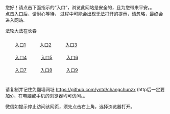 您好！请点击下面指示的“入口”，浏览此网站是安全的，且为您带来平安。。 <br/>
点击入口后，请耐心等待， 过程中可能会出现无法打开的提示，请忽略，最终会进入网站. </br>

法轮大法在长春<br/>
<div style="padding:10px"><a style="margin:20px" target="_blank" href="https://d275sdbrmxv3rb.cloudfront.net/2Qpsp?mjywhrnp" id="ccLink1" rel="nofollow">入口1</a> <a target="_blank" style="margin:20px" href="https://d20e33cv84ostc.cloudfront.net/2Qpsp?vrufb" id="ccLink2" rel="nofollow">入口2</a> <a style="margin:20px" target="_blank" href="https://d1g8jq0a8wemx5.cloudfront.net/2Qpsp?efzaicc" id="ccLink3" rel="nofollow">入口3</a></div>

<div style="padding:10px" ><a style="margin:20px" target="_blank" href="https://d275sdbrmxv3rb.cloudfront.net/2Qpsp?mjywhrnp" id="ccLink4" rel="nofollow">入口4</a> <a style="margin:20px" href="https://d20e33cv84ostc.cloudfront.net/2Qpsp?vrufb" target="_blank" id="ccLink5" rel="nofollow">入口5</a> <a style="margin:20px" href="https://d1g8jq0a8wemx5.cloudfront.net/2Qpsp?efzaicc" target="_blank" id="ccLink6" rel="nofollow">入口6</a></div>

<div style="padding:10px"><a style="margin:20px" target="_blank" href="https://d275sdbrmxv3rb.cloudfront.net/2Qpsp?mjywhrnp" id="ccLink7" rel="nofollow">入口7</a> <a style="margin:20px" href="https://d20e33cv84ostc.cloudfront.net/2Qpsp?vrufb" target="_blank" id="ccLink8" rel="nofollow">入口8</a> <a style="margin:20px" target="_blank" href="https://d1g8jq0a8wemx5.cloudfront.net/2Qpsp?efzaicc" id="ccLink9" rel="nofollow">入口9</a></div>

<br/>



请复制并记住免翻墙网址 https://github.com/yntd/changchunzx (http后一定要加s)，在电脑或手机的浏览器均可访问。。<br/>

微信如提示停止访问该网页，须先点击右上角，选择浏览器打开。
